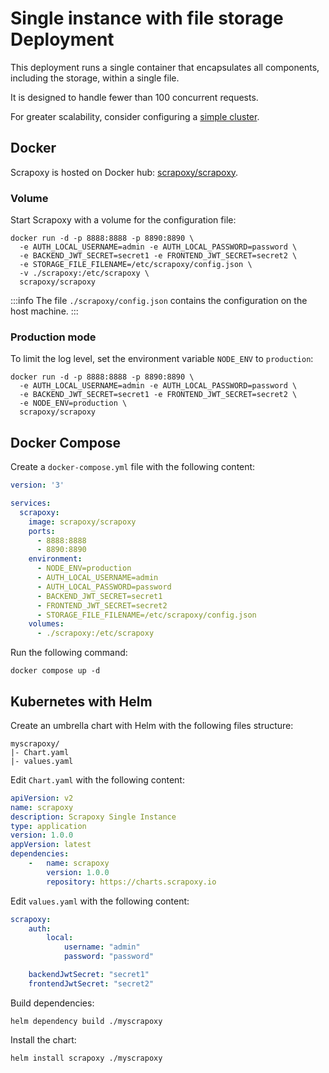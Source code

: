 # Single instance with file storage Deployment

This deployment runs a single container that encapsulates all components, including the storage, within a single file.

It is designed to handle fewer than 100 concurrent requests.

For greater scalability, consider configuring a [simple cluster](./simple-cluster).


## Docker

Scrapoxy is hosted on Docker hub: [scrapoxy/scrapoxy](/l/docker-scrapoxy).


### Volume

Start Scrapoxy with a volume for the configuration file:

```shell
docker run -d -p 8888:8888 -p 8890:8890 \
  -e AUTH_LOCAL_USERNAME=admin -e AUTH_LOCAL_PASSWORD=password \
  -e BACKEND_JWT_SECRET=secret1 -e FRONTEND_JWT_SECRET=secret2 \
  -e STORAGE_FILE_FILENAME=/etc/scrapoxy/config.json \
  -v ./scrapoxy:/etc/scrapoxy \
  scrapoxy/scrapoxy
```

:::info
The file `./scrapoxy/config.json` contains the configuration on the host machine.
:::


### Production mode

To limit the log level, set the environment variable `NODE_ENV` to `production`:

```shell
docker run -d -p 8888:8888 -p 8890:8890 \
  -e AUTH_LOCAL_USERNAME=admin -e AUTH_LOCAL_PASSWORD=password \
  -e BACKEND_JWT_SECRET=secret1 -e FRONTEND_JWT_SECRET=secret2 \
  -e NODE_ENV=production \
  scrapoxy/scrapoxy
```


## Docker Compose

Create a `docker-compose.yml` file with the following content:

```yaml
version: '3'

services:
  scrapoxy:
    image: scrapoxy/scrapoxy
    ports:
      - 8888:8888
      - 8890:8890
    environment:
      - NODE_ENV=production
      - AUTH_LOCAL_USERNAME=admin
      - AUTH_LOCAL_PASSWORD=password
      - BACKEND_JWT_SECRET=secret1
      - FRONTEND_JWT_SECRET=secret2
      - STORAGE_FILE_FILENAME=/etc/scrapoxy/config.json
    volumes:
      - ./scrapoxy:/etc/scrapoxy
```

Run the following command:

```shell
docker compose up -d
```


## Kubernetes with Helm

Create an umbrella chart with Helm with the following files structure:

```
myscrapoxy/
|- Chart.yaml
|- values.yaml
```

Edit `Chart.yaml` with the following content:

```yaml
apiVersion: v2
name: scrapoxy
description: Scrapoxy Single Instance
type: application
version: 1.0.0
appVersion: latest
dependencies:
    -   name: scrapoxy
        version: 1.0.0
        repository: https://charts.scrapoxy.io
```

Edit `values.yaml` with the following content:

```yaml
scrapoxy:
    auth:
        local:
            username: "admin"
            password: "password"

    backendJwtSecret: "secret1"
    frontendJwtSecret: "secret2"
```

Build dependencies:

```shell
helm dependency build ./myscrapoxy
```

Install the chart:

```shell
helm install scrapoxy ./myscrapoxy
```
